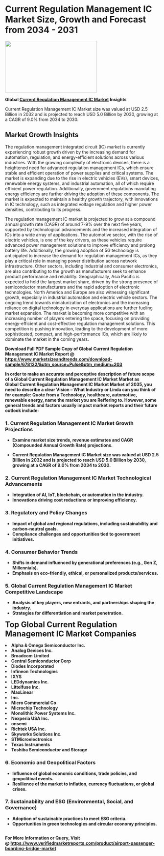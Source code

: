 <H1>Current Regulation Management IC Market Size, Growth and Forecast from 2034 - 2031</H1><img class="aligncenter size-medium wp-image-584254" src="https://thirdeyenews.in/wp-content/uploads/2034/09/Global-Market-Research-300x168.jpeg" alt="" width="300" height="168" /><p><strong>Global&nbsp;<a href="https://www.marketsizeandtrends.com/download-sample/678122/&amp;utm_source=Pulse&amp;utm_medium=203">Current Regulation Management IC Market</a> Insights</strong></p><p>Current Regulation Management IC Market size was valued at USD 2.5 Billion in 2032 and is projected to reach USD 5.0 Billion by 2030, growing at a CAGR of 9.0% from 2034 to 2030.</p><p><h2>Market Growth Insights</h2> <p>The regulation management integrated circuit (IC) market is currently experiencing robust growth driven by the increasing demand for automation, regulation, and energy-efficient solutions across various industries. With the growing complexity of electronic devices, there is a heightened need for advanced regulation management ICs, which ensure stable and efficient operation of power supplies and critical systems. The market is expanding due to the rise in electric vehicles (EVs), smart devices, renewable energy systems, and industrial automation, all of which require efficient power regulation. Additionally, government regulations mandating energy efficiency are further driving the adoption of these components. The market is expected to maintain a healthy growth trajectory, with innovations in IC technology, such as integrated voltage regulation and higher power densities, contributing to its progress.</p> <p><strong></strong></p> <p>The regulation management IC market is projected to grow at a compound annual growth rate (CAGR) of around 7-9% over the next five years, supported by technological advancements and the increased integration of ICs into a wide array of applications. The automotive sector, with the rise of electric vehicles, is one of the key drivers, as these vehicles require advanced power management solutions to improve efficiency and prolong battery life. Additionally, the growing adoption of 5G technology is anticipated to increase the demand for regulation management ICs, as they play a critical role in managing power distribution across network infrastructure. Other sectors, including industrial and consumer electronics, are also contributing to the growth as manufacturers seek to enhance product performance and reliability. Geographically, Asia Pacific is expected to hold the largest market share, driven by the strong presence of semiconductor manufacturers and the rapid adoption of electronic technologies. North America and Europe are also witnessing significant growth, especially in industrial automation and electric vehicle sectors. The ongoing trend towards miniaturization of electronics and the increasing reliance on digital technology in everyday applications are further fueling market expansion. The market is becoming more competitive with an increasing number of players entering the space, focusing on providing energy-efficient and cost-effective regulation management solutions. This competition is pushing innovation, leading to the development of more sophisticated, compact, and high-performance ICs, which are likely to dominate the market in the coming years. <p><strong></p><p><span class=""><strong>Download Full PDF Sample Copy of Global Current Regulation Management IC Market Report</strong> @ <a href="https://www.marketsizeandtrends.com/download-sample/678122/&amp;utm_source=Pulse&amp;utm_medium=203" target="_blank">https://www.marketsizeandtrends.com/download-sample/678122/&amp;utm_source=Pulse&amp;utm_medium=203</a></span></p><p>In order to make an accurate and perceptive description of future scope of a Global&nbsp;Current Regulation Management IC Market Market as Global&nbsp;Current Regulation Management IC Market Market of 2035, you need to describe a clear Vision &ndash; What Industry or Linda can you think of for example: Quote from a Technology, healthcare, automotive, renewable energy, name the market you are Reffering to. However, some general trends and factors usually impact market reports and their future outlook include:</p><h3>1.&nbsp;<strong>Current Regulation Management IC Market Growth Projections</strong></h3><ul><li>Examine market size trends, revenue estimates and CAGR (Compounded Annual Growth Rate) projections.</li><li><p>Current Regulation Management IC Market size was valued at USD 2.5 Billion in 2032 and is projected to reach USD 5.0 Billion by 2030, growing at a CAGR of 9.0% from 2034 to 2030.</p></li></ul><h3>2.&nbsp;<strong>Current Regulation Management IC Market Technological Advancements</strong></h3><ul><li>Integration of AI, IoT, blockchain, or automation in the industry.</li><li>Innovations driving cost reductions or improving efficiency.</li></ul><h3>3.&nbsp;<strong>Regulatory and Policy Changes</strong></h3><ul><li>Impact of global and regional regulations, including sustainability and carbon-neutral goals.</li><li>Compliance challenges and opportunities tied to government initiatives.</li></ul><h3>4.&nbsp;<strong>Consumer Behavior Trends</strong></h3><ul><li>Shifts in demand influenced by generational preferences (e.g., Gen Z, Millennials).</li><li>Emphasis on eco-friendly, ethical, or personalized products/services.</li></ul><h3>5.&nbsp;<strong>Global Current Regulation Management IC Market Competitive Landscape</strong></h3><ul><li>Analysis of key players, new entrants, and partnerships shaping the industry.</li><li>Strategies for differentiation and market penetration.</li></ul><p data-pm-slice="1 1 []"><span style="color: inherit; font-family: inherit; font-size: 25px;">Top Global Current Regulation Management IC Market Companies</span></p><div class="" data-test-id=""><p><li>Alpha & Omega Semiconductor Inc.</li><li> Analog Devices Inc.</li><li> Broadcom Limited</li><li> Central Semiconductor Corp</li><li> Diodes Incorporated</li><li> Infineon Technologies</li><li> IXYS</li><li> LEDdynamics Inc.</li><li> Littelfuse Inc.</li><li> MaxLinear</li><li> Inc.</li><li> Micro Commercial Co</li><li> Microchip Technology</li><li> Monolithic Power Systems Inc.</li><li> Nexperia USA Inc.</li><li> onsemi</li><li> Richtek USA Inc.</li><li> Skyworks Solutions Inc.</li><li> STMicroelectronics</li><li> Texas Instruments</li><li> Toshiba Semiconductor and Storage</li></p></div><h3>6.&nbsp;<strong>Economic and Geopolitical Factors</strong></h3><ul><li>Influence of global economic conditions, trade policies, and geopolitical events.</li><li>Resilience of the market to inflation, currency fluctuations, or global crises.</li></ul><h3>7.&nbsp;<strong>Sustainability and ESG (Environmental, Social, and Governance)</strong></h3><ul><li>Adoption of sustainable practices to meet ESG criteria.</li><li>Opportunities in green technologies and circular economy principles.</li></ul><h2><strong style="font-size: 14px;">For More Information or Query, Visit @&nbsp;</strong><a style="background-color: #ffffff; font-size: 14px;" href="https://www.marketsizeandtrends.com/report/current-regulation-management-ic-market/" target="_blank">https://www.verifiedmarketreports.com/product/airport-passenger-boarding-bridge-market</a></h2>
